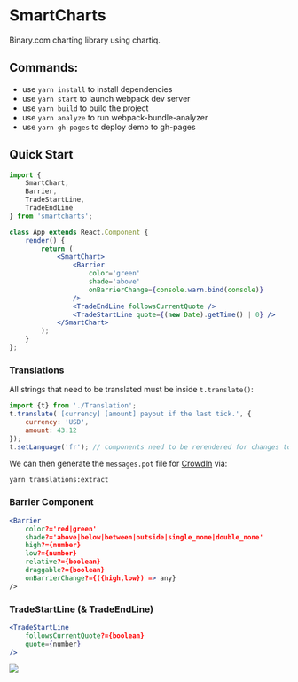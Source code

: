 # SmartCharts

Binary.com charting library using chartiq.

## Commands:
- use `yarn install` to install dependencies
- use `yarn start` to launch webpack dev server
- use `yarn build` to build the project
- use `yarn analyze` to run webpack-bundle-analyzer
- use `yarn gh-pages` to deploy demo to gh-pages

## Quick Start
```jsx
import {
    SmartChart,
    Barrier,
    TradeStartLine,
    TradeEndLine
} from 'smartcharts';

class App extends React.Component {
    render() {
        return (
            <SmartChart>
                <Barrier 
                    color='green'
                    shade='above'
                    onBarrierChange={console.warn.bind(console)}
                />
                <TradeEndLine followsCurrentQuote />
                <TradeStartLine quote={(new Date).getTime() | 0} />
            </SmartChart>
        );
    }
};
```

### Translations

All strings that need to be translated must be inside `t.translate()`:

```js
import {t} from './Translation';
t.translate('[currency] [amount] payout if the last tick.', { 
    currency: 'USD',
    amount: 43.12
});
t.setLanguage('fr'); // components need to be rerendered for changes to take affect
```

We can then generate the `messages.pot` file for [CrowdIn](https://crowdin.com/project/smartcharts/settings#files) via:

    yarn translations:extract

### Barrier Component
```jsx
<Barrier
    color?='red|green'
    shade?='above|below|between|outside|single_none|double_none'
    high?={number}
    low?={number}
    relative?={boolean}
    draggable?={boolean}
    onBarrierChange?={({high,low}) => any}
/>
```

### TradeStartLine (& TradeEndLine)
```jsx
<TradeStartLine
    followsCurrentQuote?={boolean}
    quote={number}
/>
```


![](https://bruceoutdoors.files.wordpress.com/2018/01/screen-shot-2018-01-25-at-5-07-39-pm.png)

